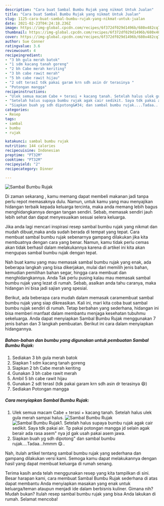 ```yaml
---
description: "Cara buat Sambal Bumbu Rujak yang nikmat Untuk Jualan"
title: "Cara buat Sambal Bumbu Rujak yang nikmat Untuk Jualan"
slug: 1125-cara-buat-sambal-bumbu-rujak-yang-nikmat-untuk-jualan
date: 2021-02-23T04:24:18.236Z
image: https://img-global.cpcdn.com/recipes/6f372df029d1496b/680x482cq70/sambal-bumbu-rujak-foto-resep-utama.jpg
thumbnail: https://img-global.cpcdn.com/recipes/6f372df029d1496b/680x482cq70/sambal-bumbu-rujak-foto-resep-utama.jpg
cover: https://img-global.cpcdn.com/recipes/6f372df029d1496b/680x482cq70/sambal-bumbu-rujak-foto-resep-utama.jpg
author: Sue Conner
ratingvalue: 3.6
reviewcount: 4
recipeingredient:
- "3 bh gula merah batok"
- "1 sdm kacang tanah goreng"
- "2 bh Cabe merah keriting"
- "3 bh cabe rawit merah"
- "5 bh cabe rawit hijau"
- "2 sdt terasI tdk pakai garam krn sdh asin dr terasinya "
- "Potongan mangga"
recipeinstructions:
- "Ulek semua macam Cabe + terasi + kacang tanah. Setelah halus ulek gula merah sampai halus."
- "Setelah halus supaya bumbu rujak agak cair sedikit. Saya tdk pakai air. Tp pakai potongan mangga jd selain agak berair ada rasa asem&#34; nya jd gak usah pakai asem jawa."
- "Siapkan buah yg sdh dipotong&#34; dan sambal bumbu rujak....Tadaa...hmmm 😋.."
categories:
- Resep
tags:
- sambal
- bumbu
- rujak

katakunci: sambal bumbu rujak 
nutrition: 144 calories
recipecuisine: Indonesian
preptime: "PT32M"
cooktime: "PT32M"
recipeyield: "2"
recipecategory: Dinner

---
```



![Sambal Bumbu Rujak](https://img-global.cpcdn.com/recipes/6f372df029d1496b/680x482cq70/sambal-bumbu-rujak-foto-resep-utama.jpg)

Di zaman  sekarang , kamu memang dapat membeli makanan jadi tanpa perlu repot memasaknya dulu. Namun, untuk kamu yang mau menyajikan hidangan terbaik kepada keluarga tercinta, maka anda memang lebih bagus menghidangkannya dengan tangan sendiri. Sebab, memasak sendiri jauh lebih sehat dan dapat menyesuaikan sesuai selera keluarga.

Jika anda lagi mencari inspirasi resep sambal bumbu rujak yang nikmat dan mudah dibuat,maka anda sudah berada di tempat yang tepat. Cara membuat sambal bumbu rujak  sebenarnya gampang dilakukan jika kita membuatnya dengan cara yang benar. Namun, kamu tidak perlu cemas akan tidak berhasil dalam melakukannya 
karena di artikel ini kita akan mengupas sambal bumbu rujak dengan tepat.  



Nah buat kamu yang mau memasak sambal bumbu rujak yang enak, ada beberapa langkah yang bisa dikerjakan, mulai dari memilih jenis bahan, kemudian pemilihan bahan segar, hingga cara membuat dan menghidangkannya. Anda Tak perlu pusing kalau mau memasak sambal bumbu rujak yang lezat di rumah. Sebab, asalkan anda  tahu caranya, maka hidangan ini bisa jadi sajian yang spesial.

Berikut, ada beberapa cara mudah dalam memasak caramembuat sambal bumbu rujak yang siap dikreasikan. Kali ini, mari kita coba buat sambal bumbu rujak sendiri di rumah. Tetap berbahan yang sederhana, hidangan ini bisa memberi manfaat dalam membantu menjaga kesehatan tubuhmu sekeluarga. Anda dapat menyiapkan Sambal Bumbu Rujak menggunakan 7 jenis bahan dan 3 langkah pembuatan. Berikut ini cara dalam menyiapkan hidangannya.

<!--inarticleads1-->

##### Bahan-bahan dan bumbu yang digunakan untuk pembuatan Sambal Bumbu Rujak:

1. Sediakan 3 bh gula merah batok
1. Siapkan 1 sdm kacang tanah goreng
1. Siapkan 2 bh Cabe merah keriting
1. Gunakan 3 bh cabe rawit merah
1. Ambil 5 bh cabe rawit hijau
1. Gunakan 2 sdt terasI (tdk pakai garam krn sdh asin dr terasinya 😄)
1. Sediakan Potongan mangga




<!--inarticleads2-->

##### Cara menyiapkan Sambal Bumbu Rujak:

1. Ulek semua macam Cabe + terasi + kacang tanah. Setelah halus ulek gula merah sampai halus.
<img src="https://img-global.cpcdn.com/steps/fb2d6017a878bba4/160x128cq70/sambal-bumbu-rujak-langkah-memasak-1-foto.jpg" alt="Sambal Bumbu Rujak"><img src="https://img-global.cpcdn.com/steps/54c8682f57bf9857/160x128cq70/sambal-bumbu-rujak-langkah-memasak-1-foto.jpg" alt="Sambal Bumbu Rujak">1. Setelah halus supaya bumbu rujak agak cair sedikit. Saya tdk pakai air. Tp pakai potongan mangga jd selain agak berair ada rasa asem&#34; nya jd gak usah pakai asem jawa.
1. Siapkan buah yg sdh dipotong&#34; dan sambal bumbu rujak....Tadaa...hmmm 😋..




Nah, itulah artikel tentang  sambal bumbu rujak  yang sederhana dan gampang dilakukan versi kami. Semoga kamu dapat melakukannya dengan hasil yang dapat membuat keluarga di rumah senang. 

Terima kasih anda telah menggunakan resep yang kita tampilkan di sini. Besar harapan kami, cara membuat  Sambal Bumbu Rujak sederhana di atas dapat membantu Anda menyiapkan masakan yang enak untuk keluarga/teman ataupun menjadi ide dalam berbisnis kuliner. Gimana nih? Mudah bukan? Itulah resep sambal bumbu rujak yang bisa Anda lakukan di rumah. Selamat mencoba!

